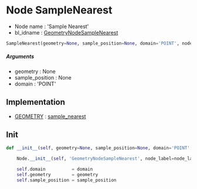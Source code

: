 # Node SampleNearest

- Node name : 'Sample Nearest'
- bl_idname : [GeometryNodeSampleNearest](https://docs.blender.org/api/current/bpy.types.GeometryNodeSampleNearest.html)


``` python
SampleNearest(geometry=None, sample_position=None, domain='POINT', node_label=None, node_color=None, **kwargs)
```
##### Arguments

- geometry : None
- sample_position : None
- domain : 'POINT'

## Implementation

- [GEOMETRY](/docs/GeoNodes/socket_GEOMETRY.md) : [sample_nearest](/docs/GeoNodes/socket_GEOMETRY.md#sample_nearest)

## Init

``` python
def __init__(self, geometry=None, sample_position=None, domain='POINT', node_label=None, node_color=None, **kwargs):

    Node.__init__(self, 'GeometryNodeSampleNearest', node_label=node_label, node_color=node_color, **kwargs)

    self.domain          = domain
    self.geometry        = geometry
    self.sample_position = sample_position
```
